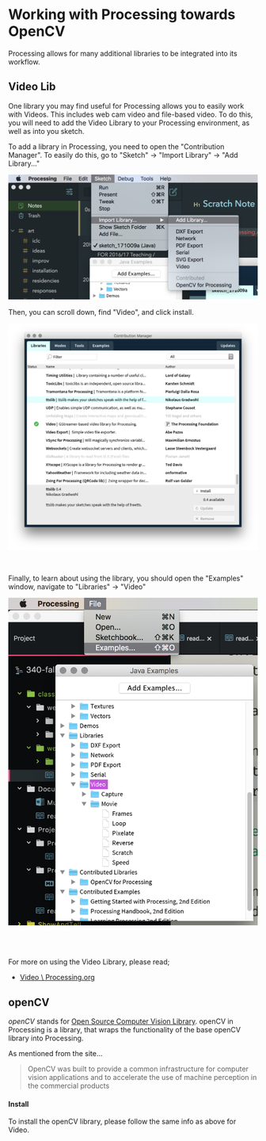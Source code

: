 # Working with Processing towards OpenCV

Processing allows for many additional libraries to be integrated into its workflow.

## Video Lib

One library you may find useful for Processing allows you to easily work with Videos. This includes web cam video and file-based video. To do this, you will need to add the Video Library to your Processing environment, as well as into you sketch.

To add a library in Processing, you need to open the "Contribution Manager". To easily do this, go to "Sketch" → "Import Library" → "Add Library..."

![Demo how to open contribution manager](./imgs/menu-import.png)

Then, you can scroll down, find "Video", and click install.

![How to install Video Library](./imgs/proc_lib_install.png)

<br>

Finally, to learn about using the library, you should open the "Examples" window, navigate to "Libraries" → "Video"

![Processing Examples](./imgs/video_examples.png)

<br>
<br>

For more on using the Video Library, please read;

- [Video \ Processing.org](https://processing.org/tutorials/video/)


## openCV

_openCV_ stands for [Open Source Computer Vision Library](http://opencv.org/about.html). openCV in Processing is a library, that wraps the functionality of the base openCV library into Processing.

As mentioned from the site...

> OpenCV was built to provide a common infrastructure for computer vision applications and to accelerate the use of machine perception in the commercial products

#### Install

To install the openCV library, please follow the same info as above for Video.
